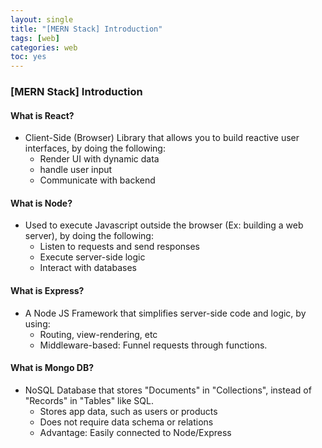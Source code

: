 ```yaml
---
layout: single
title: "[MERN Stack] Introduction"
tags: [web]
categories: web
toc: yes
---
```


### [MERN Stack] Introduction

#### What is React?

- Client-Side (Browser) Library that allows you to build reactive user interfaces, by doing the following:
  - Render UI with dynamic data
  - handle user input
  - Communicate with backend

#### What is Node?

- Used to execute Javascript outside the browser (Ex: building a web server), by doing the following:
  - Listen to requests and send responses
  - Execute server-side logic
  - Interact with databases

#### What is Express?

- A Node JS Framework that simplifies server-side code and logic, by using:
  - Routing, view-rendering, etc
  - Middleware-based: Funnel requests through functions.

#### What is Mongo DB?

- NoSQL Database that stores "Documents" in "Collections", instead of "Records" in "Tables" like SQL.
  - Stores app data, such as users or products
  - Does not require data schema or relations
  - Advantage: Easily connected to Node/Express
